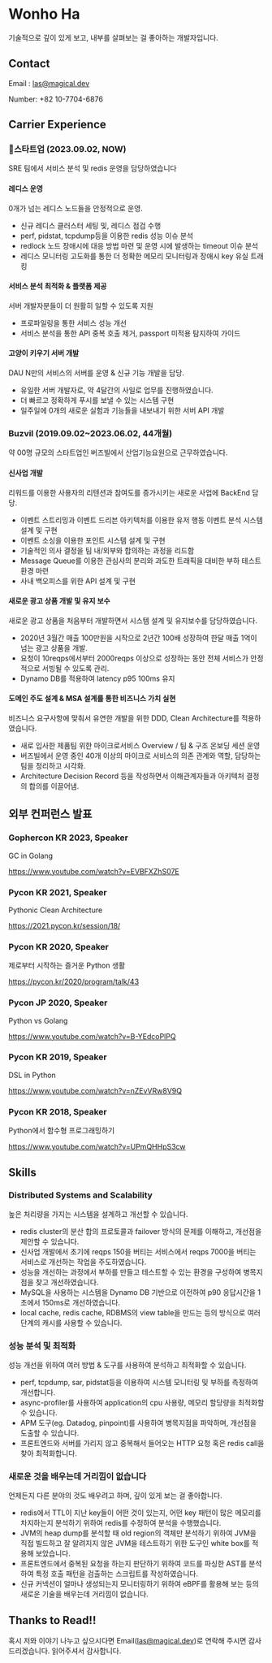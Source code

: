 # Wonho Ha

기술적으로 깊이 있게 보고, 내부를 살펴보는 걸 좋아하는 개발자입니다.

## Contact

Email : las@magical.dev

Number: +82 10-7704-6876

## Carrier Experience

### 스타트업 (2023.09.02, NOW)

SRE 팀에서 서비스 분석 및 redis 운영을 담당하였습니다

#### 레디스 운영
0개가 넘는 레디스 노드들을 안정적으로 운영.

- 신규 레디스 클러스터 세팅 및, 레디스 점검 수행
- perf, pidstat, tcpdump등을 이용한 redis 성능 이슈 분석
- redlock 노드 장애시에 대응 방법 마련 및 운영 시에 발생하는 timeout 이슈 분석
- 레디스 모니터링 고도화를 통한 더 정확한 메모리 모니터링과 장애시 key 유실 트래킹

#### 서비스 분석 최적화 & 플랫폼 제공 
서버 개발자분들이 더 원활히 일할 수 있도록 지원

- 프로파일링을 통한 서비스 성능 개선
- 서비스 분석을 통한 API 중복 호출 제거, passport 미적용 탐지하여 가이드

#### 고양이 키우기 서버 개발
DAU N만의 서비스의 서버를 운영 & 신규 기능 개발을 담당.

- 유일한 서버 개발자로, 약 4달간의 사일로 업무를 진행하였습니다.
- 더 빠르고 정확하게 푸시를 보낼 수 있는 시스템 구현
- 일주일에 0개의 새로운 실험과 기능들을 내보내기 위한 서버 API 개발

### Buzvil (2019.09.02~2023.06.02, 44개월)

약 00명 규모의 스타트업인 버즈빌에서 산업기능요원으로 근무하였습니다.

#### 신사업 개발
리워드를 이용한 사용자의 리텐션과 참여도를 증가시키는 새로운 사업에 BackEnd 담당.

- 이벤트 스트리밍과 이벤트 드리븐 아키텍처를 이용한 유저 행동 이벤트 분석 시스템 설계 및 구현
- 이벤트 소싱을 이용한 포인트 시스템 설계 및 구현
- 기술적인 의사 결정을 팀 내/외부와 합의하는 과정을 리드함
- Message Queue를 이용한 관심사의 분리와 과도한 트래픽을 대비한 부하 테스트 환경 마련
- 사내 백오피스를 위한 API 설계 및 구현

#### 새로운 광고 상품 개발 및 유지 보수

새로운 광고 상품을 처음부터 개발하면서 시스템 설계 및 유지보수를 담당하였습니다.

- 2020년 3월간 매출 100만원을 시작으로 2년간 100배 성장하여 한달 매출 1억이 넘는 광고 상품을 개발.
- 요청이 10reqps에서부터 2000reqps 이상으로 성장하는 동안 전체 서비스가 안정적으로 서빙될 수 있도록 관리.
- Dynamo DB를 적용하여 latency p95 100ms 유지

#### 도메인 주도 설계 & MSA 설계를 통한 비즈니스 가치 실현

비즈니스 요구사항에 맞춰서 유연한 개발을 위한 DDD, Clean Architecture를 적용하였습니다.

- 새로 입사한 제품팀 위한 마이크로서비스 Overview / 팀 & 구조 온보딩 세션 운영
- 버즈빌에서 운영 중인 40개 이상의 마이크로 서비스의 의존 관계와 역할, 담당하는 팀을 정리하고 시각화.
- Architecture Decision Record 등을 작성하면서 이해관계자들과 아키텍처 결정의 합의를 이끌어냄.

## 외부 컨퍼런스 발표

### Gophercon KR 2023, Speaker

GC in Golang

https://www.youtube.com/watch?v=EVBFXZhS07E

### Pycon KR 2021, Speaker

Pythonic Clean Architecture

https://2021.pycon.kr/session/18/

### Pycon KR 2020, Speaker

제로부터 시작하는 즐거운 Python 생활

https://pycon.kr/2020/program/talk/43

### Pycon JP 2020, Speaker

Python vs Golang

https://www.youtube.com/watch?v=B-YEdcoPlPQ

### Pycon KR 2019, Speaker

DSL in Python

https://www.youtube.com/watch?v=nZEvVRw8V9Q

### Pycon KR 2018, Speaker

Python에서 함수형 프로그래밍하기

https://www.youtube.com/watch?v=UPmQHHpS3cw

## Skills

### Distributed Systems and Scalability

높은 처리량을 가지는 시스템을 설계하고 개선할 수 있습니다.

- redis cluster의 분산 합의 프로토콜과 failover 방식의 문제를 이해하고, 개선점을 제안할 수 있습니다.
- 신사업 개발에서 초기에 reqps 150을 버티는 서비스에서 reqps 7000을 버티는 서비스로 개선하는 작업을 주도하였습니다.
- 성능을 개선하는 과정에서 부하를 만들고 테스트할 수 있는 환경을 구성하여 병목지점을 찾고 개선하였습니다.
- MySQL을 사용하는 시스템을 Dynamo DB 기반으로 이전하여 p90 응답시간을 1초에서 150ms로 개선하였습니다.
- local cache, redis cache, RDBMS의 view table을 만드는 등의 방식으로 여러 단계의 캐시를 사용할 수 있습니다.

### 성능 분석 및 최적화

성능 개선을 위하여 여러 방법 & 도구를 사용하여 분석하고 최적화할 수 있습니다.

- perf, tcpdump, sar, pidstat등을 이용하여 시스템 모니터링 및 부하를 측정하여 개선합니다.
- async-profiler를 사용하여 application의 cpu 사용량, 메모리 할당량을 최적화할 수 있습니다.
- APM 도구(eg. Datadog, pinpoint)를 사용하여 병목지점을 파악하며, 개선점을 도출할 수 있습니다.
- 프론트엔드와 서버를 가리지 않고 중복해서 들어오는 HTTP 요청 혹은 redis call을 찾아 최적화합니다.

### 새로운 것을 배우는데 거리낌이 없습니다

언제든지 다른 분야의 것도 배우려고 하며, 깊이 있게 보는 걸 좋아합니다.

- redis에서 TTL이 지난 key들이 어떤 것이 있는지, 어떤 key 패턴이 많은 메모리를 차지하는지 분석하기 위하여 redis를 수정하여 분석을 수행했습니다.
- JVM의 heap dump를 분석할 때 old region의 객체만 분석하기 위하여 JVM을 직접 빌드하고 잘 알려지지 않은 JVM을 테스트하기 위한 도구인 white box를 적용해 보았습니다.
- 프론트엔드에서 중복된 요청을 하는지 판단하기 위하여 코드를 파싱한 AST를 분석하여 특정 호출 패턴을 검출하는 스크립트를 작성하였습니다.
- 신규 커넥션이 얼마나 생성되는지 모니터링하기 위하여 eBPF를 활용해 보는 등의 새로운 기술을 배우는데 거리낌이 없습니다.

## Thanks to Read!!

혹시 저와 이야기 나누고 싶으시다면 Email(las@magical.dev)로 연락해 주시면 감사드리겠습니다.
읽어주셔서 감사합니다.
